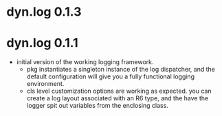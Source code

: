 # dyn.log 0.1.3

# dyn.log 0.1.1

* initial version of the working logging framework.
  + pkg instantiates a singleton instance of the log dispatcher, and the default configuration will give you a fully functional logging environment. 
  + cls level customization options are working as expected. you can create a log layout associated with an R6 type, and the have the logger spit out variables from the enclosing class.
